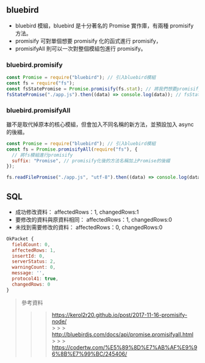 ## bluebird

- bluebird 模組，bluebird 是十分著名的 Promise 實作庫，有兩種 promisify 方法。
- promisify 可對單個想要 promisify 化的函式進行 promisify，
- promisifyAll 則可以一次對整個模組包進行 promisify。

### bluebird.promisify

```js
const Promise = require("bluebird"); // 引入bluebird模組
const fs = require("fs");
const fsStatePromise = Promise.promisify(fs.stat); // 將我們想要promisify的node方法傳入Promise.promisify中
fsStatePromise("./app.js").then((data) => console.log(data)); // fsStatePromise即是fs.stat的Promise版本
```

### bluebird.promisifyAll

雖不是取代掉原本的核心模組，但會加入不同名稱的新方法，並預設加入 async 的後綴。

```js
const Promise = require("bluebird"); // 引入bluebird模組
const fs = Promise.promisifyAll(require("fs"), {
  // 將fs模組進行promisify
  suffix: "Promise", // promisify化後的方法名稱加上Promise的後綴
});

fs.readFilePromise("./app.js", "utf-8").then((data) => console.log(data));
```

## SQL

- 成功修改資料： affectedRows：1, changedRows:1
- 要修改的資料與原資料相同： affectedRows：1, changedRows:0
- 未找到需要修改的資料： affectedRows：0, changedRows:0

```js
OkPacket {
  fieldCount: 0,
  affectedRows: 1,
  insertId: 0,
  serverStatus: 2,
  warningCount: 0,
  message: '',
  protocol41: true,
  changedRows: 0
}
```

> 參考資料
>
> > > https://kerol2r20.github.io/post/2017-11-16-promisify-node/ <br> > > > http://bluebirdjs.com/docs/api/promise.promisifyall.html <br> > > > https://codertw.com/%E5%89%8D%E7%AB%AF%E9%96%8B%E7%99%BC/245406/<br>
